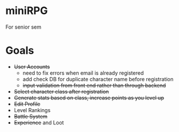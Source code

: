 # miniRPG
For senior sem

# Goals
*  ~~User Accounts~~ 
   * need to fix errors when email is already registered
   * add check DB for duplicate character name before registration
   * ~~input validation from front end rather than through backend~~
*  ~~Select character class after registration~~
*  ~~Generate stats based on class, increase points as you level up~~
*  ~~Edit Profile~~
*  Level Rankings
*  ~~Battle System~~
*  ~~Experience~~ and Loot
